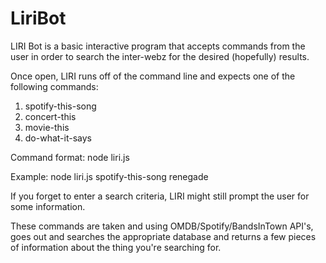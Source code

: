 # LiriBot

LIRI Bot is a basic interactive program that accepts commands from the user in order to search the inter-webz for the desired (hopefully) results.

Once open, LIRI runs off of the command line and expects one of the following commands:

1. spotify-this-song
2. concert-this
3. movie-this
4. do-what-it-says

Command format: node liri.js <command> <search criteria>
Example: node liri.js spotify-this-song renegade
  
If you forget to enter a search criteria, LIRI might still prompt the user for some information.

These commands are taken and using OMDB/Spotify/BandsInTown API's, goes out and searches the appropriate database and returns a few pieces of information about the thing you're searching for.
     
